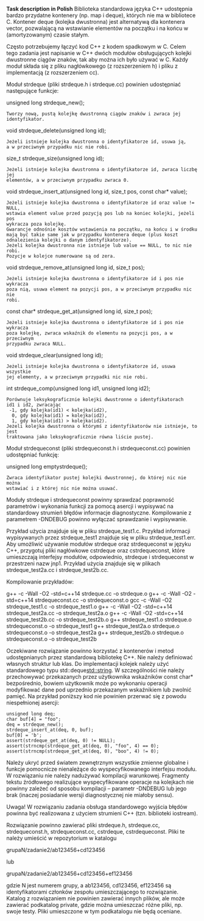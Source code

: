 
**Task description in Polish**
Biblioteka standardowa języka C++ udostępnia bardzo przydatne kontenery (np.
map i deque), których nie ma w bibliotece C. Kontener deque (kolejka
dwustronna) jest alternatywą dla kontenera vector, pozwalającą na wstawianie
elementów na początku i na końcu w (amortyzowanym) czasie stałym.

Często potrzebujemy łączyć kod C++ z kodem spadkowym w C. Celem tego zadania
jest napisanie w C++ dwóch modułów obsługujących kolejki dwustronne ciągów
znaków, tak aby można ich było używać w C. Każdy moduł składa się z pliku
nagłówkowego (z rozszerzeniem h) i pliku z implementacją (z rozszerzeniem cc).

Moduł strdeque (pliki strdeque.h i strdeque.cc) powinien udostępniać
następujące funkcje:

unsigned long strdeque_new();

    Tworzy nową, pustą kolejkę dwustronną ciągów znaków i zwraca jej
    identyfikator.

void strdeque_delete(unsigned long id);

    Jeżeli istnieje kolejka dwustronna o identyfikatorze id, usuwa ją,
    a w przeciwnym przypadku nic nie robi.

size_t strdeque_size(unsigned long id);

    Jeżeli istnieje kolejka dwustronna o identyfikatorze id, zwraca liczbę jej
    elementów, a w przeciwnym przypadku zwraca 0.

void strdeque_insert_at(unsigned long id, size_t pos, const char* value);

    Jeżeli istnieje kolejka dwustronna o identyfikatorze id oraz value != NULL,
    wstawia element value przed pozycją pos lub na koniec kolejki, jeżeli pos
    wykracza poza kolejkę.
    Gwarancje odnośnie kosztów wstawienia na początku, na końcu i w środku
    mają być takie same jak w przypadku kontenera deque (plus koszt
    odnalezienia kolejki o danym identyfikatorze).
    Jeżeli kolejka dwustronna nie istnieje lub value == NULL, to nic nie robi.
    Pozycje w kolejce numerowane są od zera.

void strdeque_remove_at(unsigned long id, size_t pos);

    Jeżeli istnieje kolejka dwustronna o identyfikatorze id i pos nie wykracza
    poza nią, usuwa element na pozycji pos, a w przeciwnym przypadku nic nie
    robi.

const char* strdeque_get_at(unsigned long id, size_t pos);

    Jeżeli istnieje kolejka dwustronna o identyfikatorze id i pos nie wykracza
    poza kolejkę, zwraca wskaźnik do elementu na pozycji pos, a w przeciwnym
    przypadku zwraca NULL.

void strdeque_clear(unsigned long id);

    Jeżeli istnieje kolejka dwustronna o identyfikatorze id, usuwa wszystkie
    jej elementy, a w przeciwnym przypadki nic nie robi.

int strdeque_comp(unsigned long id1, unsigned long id2);

    Porównuje leksykograficznie kolejki dwustronne o identyfikatorach
    id1 i id2, zwracając
     -1, gdy kolejka(id1) < kolejka(id2),
      0, gdy kolejka(id1) = kolejka(id2),
      1, gdy kolejka(id1) > kolejka(id2).
    Jeżeli kolejka dwustronna o którymś z identyfikatorów nie istnieje, to jest
    traktowana jako leksykograficznie równa liście pustej.

Moduł strdequeconst (pliki strdequeconst.h i strdequeconst.cc) powinien
udostępniać funkcję:

unsigned long emptystrdeque();

    Zwraca identyfikator pustej kolejki dwustronnej, do której nic nie można
    wstawiać i z której nic nie można usuwać.

Moduły strdeque i strdequeconst powinny sprawdzać poprawność parametrów
i wykonania funkcji za pomocą asercji i wypisywać na standardowy strumień
błędów informacje diagnostyczne. Kompilowanie z parametrem -DNDEBUG powinno
wyłączać sprawdzanie i wypisywanie.

Przykład użycia znajduje się w pliku strdeque_test1.c. Przykład informacji
wypisywanych przez strdeque_test1 znajduje się w pliku strdeque_test1.err.
Aby umożliwić używanie modułów strdeque oraz strdequeconst w języku C++,
przygotuj pliki nagłówkowe cstrdeque oraz cstrdequeconst, które umieszczają
interfejsy modułów, odpowiednio, strdeque i strdequeconst w przestrzeni nazw
jnp1. Przykład użycia znajduje się w plikach strdeque_test2a.cc
i strdeque_test2b.cc.

Kompilowanie przykładów:

g++ -c -Wall -O2 -std=c++14 strdeque.cc -o strdeque.o
g++ -c -Wall -O2 -std=c++14 strdequeconst.cc -o strdequeconst.o
gcc -c -Wall -O2 strdeque_test1.c -o strdeque_test1.o
g++ -c -Wall -O2 -std=c++14 strdeque_test2a.cc -o strdeque_test2a.o
g++ -c -Wall -O2 -std=c++14 strdeque_test2b.cc -o strdeque_test2b.o
g++ strdeque_test1.o strdeque.o strdequeconst.o -o strdeque_test1
g++ strdeque_test2a.o strdeque.o strdequeconst.o -o strdeque_test2a
g++ strdeque_test2b.o strdeque.o strdequeconst.o -o strdeque_test2b

Oczekiwane rozwiązanie powinno korzystać z kontenerów i metod udostępnianych
przez standardową bibliotekę C++. Nie należy definiować własnych struktur lub
klas. Do implementacji kolejek należy użyć standardowego typu
std::deque<std::string>. W szczególności nie należy przechowywać przekazanych
przez użytkownika wskaźników const char* bezpośrednio, bowiem użytkownik może
po wykonaniu operacji modyfikować dane pod uprzednio przekazanym wskaźnikiem
lub zwolnić pamięć. Na przykład poniższy kod nie powinien przerwać się z powodu
niespełnionej asercji:

    unsigned long deq;
    char buf[4] = "foo";
    deq = strdeque_new();
    strdeque_insert_at(deq, 0, buf);
    buf[0] = 'b';
    assert(strdeque_get_at(deq, 0) != NULL);
    assert(strncmp(strdeque_get_at(deq, 0), "foo", 4) == 0);
    assert(strncmp(strdeque_get_at(deq, 0), "boo", 4) != 0);

Należy ukryć przed światem zewnętrznym wszystkie zmienne globalne i funkcje
pomocnicze nienależące do wyspecyfikowanego interfejsu modułu.
W rozwiązaniu nie należy nadużywać kompilacji warunkowej. Fragmenty tekstu
źródłowego realizujące wyspecyfikowane operacje na kolejkach nie powinny
zależeć od sposobu kompilacji – parametr -DNDEBUG lub jego brak (inaczej
posiadanie wersji diagnostycznej nie miałoby sensu).

Uwaga! W rozwiązaniu zadania obsługa standardowego wyjścia błędów powinna być
realizowana z użyciem strumieni C++ (tzn. biblioteki iostream).

Rozwiązanie powinno zawierać pliki strdeque.h, strdeque.cc, strdequeconst.h,
strdequeconst.cc, cstrdeque, cstrdequeconst. Pliki te należy umieścić
w repozytorium w katalogu

grupaN/zadanie2/ab123456+cd123456

lub

grupaN/zadanie2/ab123456+cd123456+ef123456

gdzie N jest numerem grupy, a ab123456, cd123456, ef123456 są identyfikatorami
członków zespołu umieszczającego to rozwiązanie.
Katalog z rozwiązaniem nie powinien zawierać innych plików, ale może zawierać
podkatalog private, gdzie można umieszczać różne pliki, np. swoje testy. Pliki
umieszczone w tym podkatalogu nie będą oceniane.
